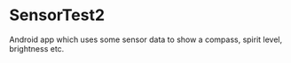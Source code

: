 # SensorTest2
Android app which uses some sensor data to show a compass, spirit level, brightness etc.
